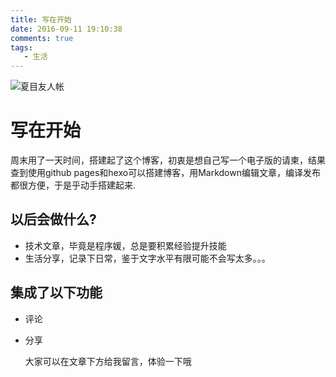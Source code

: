 ```yaml
---
title: 写在开始
date: 2016-09-11 19:10:38
comments: true
tags: 
   - 生活
---
```


![夏目友人帐](http://odc8c149y.bkt.clouddn.com/maomilaoshi.jpg)
# 写在开始
<!--more-->
   周末用了一天时间，搭建起了这个博客，初衷是想自己写一个电子版的请柬，结果查到使用github pages和hexo可以搭建博客，用Markdown编辑文章，编译发布都很方便，于是乎动手搭建起来.

## 以后会做什么?
   
   * 技术文章，毕竟是程序媛，总是要积累经验提升技能
   * 生活分享，记录下日常，鉴于文字水平有限可能不会写太多。。。


## 集成了以下功能
    
  * 评论
  * 分享

    大家可以在文章下方给我留言，体验一下哦


